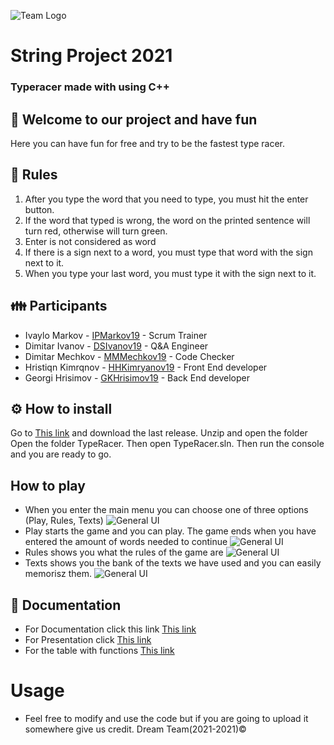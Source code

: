 ![Team Logo](https://www.freelogodesign.org/file/app/client/thumb/2678b3c9-8821-4c53-a5e2-e66eca6c798d_200x200.png?1614601858529)
# String Project 2021
### Typeracer made with using C++

## 🐉 Welcome to our project and have fun
 Here you can have fun for free and try to be the fastest type racer.
 
## 📜 Rules
1. After you type the word that you need to type, you must hit the enter button.
2. If the word that typed is wrong, the word on the printed sentence will turn red, otherwise will turn green.
3. Enter is not considered as word
4. If there is a sign next to a word, you must type that word with the sign next to it.
5. When you type your last word, you must type it with the sign next to it.

## 👪 Participants


+ Ivaylo Markov - [IPMarkov19](https://github.com/IPMarkov19) - Scrum Trainer
+ Dimitar Ivanov - [DSIvanov19](https://github.com/DSIvanov19) - Q&A Engineer  
+ Dimitar Mechkov - [MMMechkov19](https://github.com/MMMechkov19) - Code Checker   
+ Hristiqn Kimrqnov - [HHKimryanov19](https://github.com/HHKimryanov19) -  Front End developer
+ Georgi Hrisimov - [GKHrisimov19](https://github.com/HHKimryanov19) -  Back End developer

## ⚙️ How to install
Go to [This link](https://github.com/IPMarkov19/Dream-Team/archive/master.zip) and download the last release.
Unzip and open the folder Open the folder TypeRacer. Then open TypeRacer.sln. Then run the console and you are ready to go.

## How to play
+ When you enter the main menu you can choose one of three options (Play, Rules, Texts)
![General UI](https://i.imgur.com/CJpJemY.png)
+ Play starts the game and you can play. The game ends when you have entered the amount of words needed to continue
![General UI](https://i.imgur.com/2g0km7Q.png)
+ Rules shows you what the rules of the game are
![General UI](https://i.imgur.com/0BGVttq.png)
+ Texts shows you the bank of the texts we have used and you can easily memorisz them.
![General UI](https://i.imgur.com/rs6q7yC.png)
## 📝 Documentation
+ For Documentation click this link [This link](https://github.com/IPMarkov19/Dream-Team/raw/master/Documentation%20%26%20Presentation/Documentation.docx)
+ For Presentation click [This link](https://github.com/IPMarkov19/Dream-Team/raw/master/Documentation%20%26%20Presentation/Presentation.pptx)
+ For the table with functions [This link](https://github.com/IPMarkov19/Dream-Team/raw/master/Documentation%20%26%20Presentation/Table%20with%20functions.xlsx)
# Usage 
+ Feel free to modify and use the code but if you are going to upload it somewhere give us credit. 
Dream Team(2021-2021)©